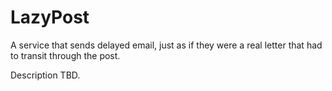 # LazyPost

A service that sends delayed email, just as if they were a real letter that had to transit through the post.

Description TBD.
